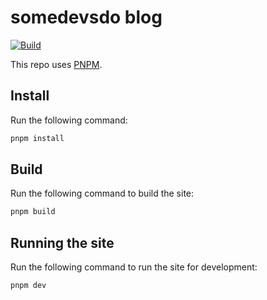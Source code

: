 # somedevsdo blog

[![Build](https://github.com/somedevsdo/blog/actions/workflows/build.yml/badge.svg)](https://github.com/somedevsdo/blog/actions/workflows/build.yml)

This repo uses [PNPM](https://pnpm.io).

## Install

Run the following command:

```bash
pnpm install
```

## Build

Run the following command to build the site:

```bash
pnpm build
```

## Running the site

Run the following command to run the site for development:

```bash
pnpm dev
```

